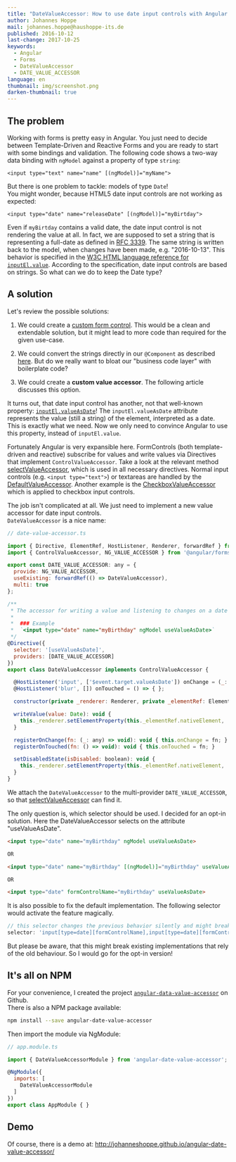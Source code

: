 ```yaml
---
title: "DateValueAccessor: How to use date input controls with Angular Forms"
author: Johannes Hoppe
mail: johannes.hoppe@haushoppe-its.de
published: 2016-10-12
last-change: 2017-10-25
keywords:
  - Angular
  - Forms
  - DateValueAccessor
  - DATE_VALUE_ACCESSOR
language: en
thumbnail: img/screenshot.png
darken-thumbnail: true
---
```


## The problem

Working with forms is pretty easy in Angular.
You just need to decide between Template-Driven and Reactive Forms and you are ready to start with some bindings and validation. The following code shows a two-way data binding with `ngModel` against a property of type `string`:

```
<input type="text" name="name" [(ngModel)]="myName">
```

But there is one problem to tackle: models of type `Date`!  
You might wonder, because HTML5 date input controls are not working as expected:

```
<input type="date" name="releaseDate" [(ngModel)]="myBirtday">
```

Even if `myBirtday` contains a valid date, the date input control is not rendering the value at all.
In fact, we are supposed to set a string that is representing a full-date as defined in [RFC 3339](https://www.w3.org/TR/html-markup/references.html#refsRFC3339). The same string is written back to the model, when changes have been made, e.g. "2016-10-13". This behavior is specified in the [W3C HTML language reference for `inputEl.value`](https://www.w3.org/TR/html-markup/input.date.html#input.date.attrs.value). According to the specification, date input controls are based on strings. So what can we do to keep the Date type?

## A solution

Let's review the possible solutions:

1. We could create a [custom form control](http://blog.thoughtram.io/angular/2016/07/27/custom-form-controls-in-angular-2.html). This would be a clean and extendable solution, but it might lead to more code than required for the given use-case.

2. We could convert the strings directly in our `@Component` as described [here](http://stackoverflow.com/a/37055451). But do we really want to bloat our "business code layer" with boilerplate code?

3. We could create a __custom value accessor__. The following article discusses this option.

It turns out, that date input control has another, not that well-known property: [`inputEl.valueAsDate`](https://www.w3.org/TR/2012/WD-html5-20121025/common-input-element-apis.html#dom-input-valueasdate)! The `inputEl.valueAsDate` attribute represents the value (still a string) of the element, interpreted as a date. This is exactly what we need. Now we only need to convince Angular to use this property, instead of `inputEl.value`. 

Fortunately Angular is very expansible here. FormControls (both template-driven and reactive) subscribe for values and write values via Directives that implement `ControlValueAccessor`. Take a look at the relevant method [selectValueAccessor](https://github.com/angular/angular/blob/2.1.0-beta.0/modules/%40angular/forms/src/directives/shared.ts#L140), which is used in all necessary directives. Normal input controls (e.g. `<input type="text">`) or textareas are handled by the [DefaultValueAccessor](https://github.com/angular/angular/blob/2.1.0-beta.0/modules/%40angular/forms/src/directives/default_value_accessor.ts). Another example is the [CheckboxValueAccessor](https://github.com/angular/angular/blob/2.1.0-beta.0/modules/%40angular/forms/src/directives/checkbox_value_accessor.ts) which is applied to checkbox input controls.

The job isn't complicated at all. We just need to implement a new value accessor for date input controls.  
`DateValueAccessor` is a nice name:

```js
// date-value-accessor.ts

import { Directive, ElementRef, HostListener, Renderer, forwardRef } from '@angular/core';
import { ControlValueAccessor, NG_VALUE_ACCESSOR } from '@angular/forms';

export const DATE_VALUE_ACCESSOR: any = {
  provide: NG_VALUE_ACCESSOR,
  useExisting: forwardRef(() => DateValueAccessor),
  multi: true
};

/**
 * The accessor for writing a value and listening to changes on a date input element
 *
 *  ### Example
 *  `<input type="date" name="myBirthday" ngModel useValueAsDate>`
 */
@Directive({
  selector: '[useValueAsDate]',
  providers: [DATE_VALUE_ACCESSOR]
})
export class DateValueAccessor implements ControlValueAccessor {

  @HostListener('input', ['$event.target.valueAsDate']) onChange = (_: any) => { };
  @HostListener('blur', []) onTouched = () => { };

  constructor(private _renderer: Renderer, private _elementRef: ElementRef) { }

  writeValue(value: Date): void {
    this._renderer.setElementProperty(this._elementRef.nativeElement, 'valueAsDate', value);
  }

  registerOnChange(fn: (_: any) => void): void { this.onChange = fn; }
  registerOnTouched(fn: () => void): void { this.onTouched = fn; }

  setDisabledState(isDisabled: boolean): void {
    this._renderer.setElementProperty(this._elementRef.nativeElement, 'disabled', isDisabled);
  }
}

```

We attach the `DateValueAccessor` to the multi-provider `DATE_VALUE_ACCESSOR`, so that [selectValueAccessor](https://github.com/angular/angular/blob/2.1.0-beta.0/modules/%40angular/forms/src/directives/shared.ts#L140) can find it.

The only question is, which selector should be used. I decided for an opt-in solution. Here the DateValueAccessor selects on the attribute "useValueAsDate".

```html
<input type="date" name="myBirthday" ngModel useValueAsDate>

OR

<input type="date" name="myBirthday" [(ngModel)]="myBirthday" useValueAsDate>

OR

<input type="date" formControlName="myBirthday" useValueAsDate>
```

It is also possible to fix the default implementation. The following selector would activate the feature magically. 

```js
// this selector changes the previous behavior silently and might break existing code
selector: 'input[type=date][formControlName],input[type=date][formControl],input[type=date][ngModel]'
```

But please be aware, that this might break existing implementations that rely of the old behaviour. So I would go for the opt-in version!

## It's all on NPM

For your convenience, I created the project [`angular-data-value-accessor`](https://github.com/JohannesHoppe/angular-date-value-accessor) on Github.  
There is also a NPM package available:


```bash
npm install --save angular-date-value-accessor
```

Then import the module via NgModule:

```js
// app.module.ts

import { DateValueAccessorModule } from 'angular-date-value-accessor';

@NgModule({
  imports: [
    DateValueAccessorModule
  ]
})
export class AppModule { }
```

## Demo

Of course, there is a demo at:
http://johanneshoppe.github.io/angular-date-value-accessor/
